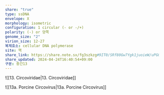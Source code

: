 ```yaml
---
share: "true"
type: ssDNA
envelope: X
morphology: isometric
configuration: 1 circular (- or -/+)
polarity: (-) or 양쪽
genome_size: "2"
virion_size: 12-27
복제효소: cellular DNA polymerase
site: 핵
share_link: https://share.note.sx/fg3szkzg#9IT0/SRf80Gw7Ygk1juoieW/uPGOpXNgWrSy3281iuA
share_updated: 2024-04-24T16:40:54+09:00
구분: 중간13
---
```


![[13. Circoviridae|13. Circoviridae]]

![[13a. Porcine Circovirus|13a. Porcine Circovirus]]